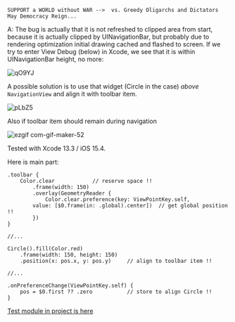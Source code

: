 ```
SUPPORT a WORLD without WAR -->  vs. Greedy Oligarchs and Dictators
May Democracy Reign... 
```

A: The bug is actually that it is not refreshed to clipped area from start, because it is actually clipped by 
UINavigationBar, but probably due to rendering optimization initial drawing cached and flashed to screen. 
If we try to enter View Debug (below) in Xcode, we see that it is within UINavigationBar height, no more:

![qO9YJ](https://user-images.githubusercontent.com/62171579/167240354-32e7c4b0-4313-4580-8314-b765cf296ea3.png)

A possible solution is to use that widget (Circle in the case) *above* `NavigationView` and align it with toolbar item.

![pLbZ5](https://user-images.githubusercontent.com/62171579/167240349-80bd3f22-439f-4bfe-84f5-45efc640a4f7.gif)

Also if toolbar item should remain during navigation

![ezgif com-gif-maker-52](https://user-images.githubusercontent.com/62171579/167253231-24664103-9f49-4693-bd48-9fe8fbf931a6.gif)

Tested with Xcode 13.3 / iOS 15.4.

Here is main part:

	.toolbar {
		Color.clear            // reserve space !!
			.frame(width: 150)
			.overlay(GeometryReader {
				Color.clear.preference(key: ViewPointKey.self,
            value: [$0.frame(in: .global).center])  // get global position !!
			})
	}

    //...

	Circle().fill(Color.red)
		.frame(width: 150, height: 150)
		.position(x: pos.x, y: pos.y)     // align to toolbar item !!

    //...

	.onPreferenceChange(ViewPointKey.self) {
		pos = $0.first ?? .zero           // store to align Circle !!
	}

[Test module in project is here](https://github.com/Asperi-Demo/4SwiftUI/blob/master/PlayOn_iOS/PlayOn_iOS/Findings/TestBigToolbarItemCut.swift)
